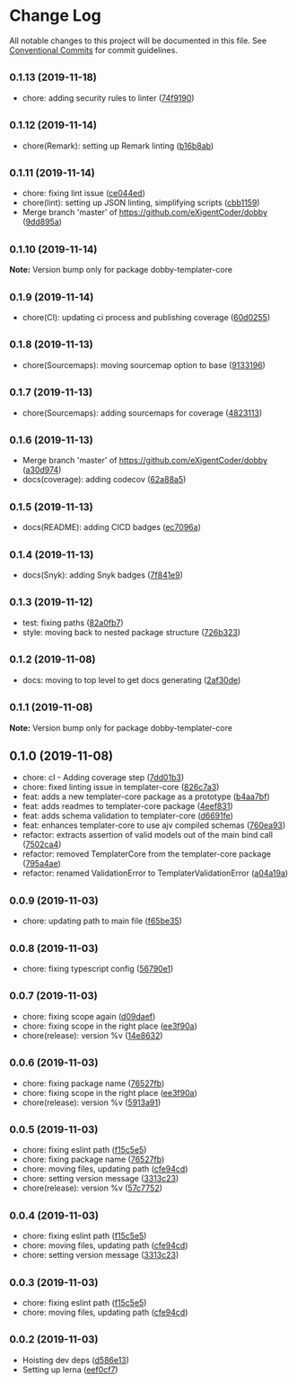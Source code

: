 # Change Log

All notable changes to this project will be documented in this file.
See [Conventional Commits](https://conventionalcommits.org) for commit guidelines.

## <small>0.1.13 (2019-11-18)</small>

* chore: adding security rules to linter ([74f9190](https://github.com/eXigentCoder/dobby/commit/74f9190))





## <small>0.1.12 (2019-11-14)</small>

* chore(Remark): setting up Remark linting ([b16b8ab](https://github.com/eXigentCoder/dobby/commit/b16b8ab))





## <small>0.1.11 (2019-11-14)</small>

* chore: fixing lint issue ([ce044ed](https://github.com/eXigentCoder/dobby/commit/ce044ed))
* chore(lint): setting up JSON linting, simplifying scripts ([cbb1159](https://github.com/eXigentCoder/dobby/commit/cbb1159))
* Merge branch 'master' of https://github.com/eXigentCoder/dobby ([9dd895a](https://github.com/eXigentCoder/dobby/commit/9dd895a))





## <small>0.1.10 (2019-11-14)</small>

**Note:** Version bump only for package dobby-templater-core





## <small>0.1.9 (2019-11-14)</small>

* chore(CI): updating ci process and publishing coverage ([60d0255](https://github.com/eXigentCoder/dobby/commit/60d0255))





## <small>0.1.8 (2019-11-13)</small>

* chore(Sourcemaps): moving sourcemap option to base ([9133196](https://github.com/eXigentCoder/dobby/commit/9133196))





## <small>0.1.7 (2019-11-13)</small>

* chore(Sourcemaps): adding sourcemaps for coverage ([4823113](https://github.com/eXigentCoder/dobby/commit/4823113))





## <small>0.1.6 (2019-11-13)</small>

* Merge branch 'master' of https://github.com/eXigentCoder/dobby ([a30d974](https://github.com/eXigentCoder/dobby/commit/a30d974))
* docs(coverage): adding codecov ([62a88a5](https://github.com/eXigentCoder/dobby/commit/62a88a5))





## <small>0.1.5 (2019-11-13)</small>

* docs(README): adding CICD badges ([ec7096a](https://github.com/eXigentCoder/dobby/commit/ec7096a))





## <small>0.1.4 (2019-11-13)</small>

* docs(Snyk): adding Snyk badges ([7f841e9](https://github.com/eXigentCoder/dobby/commit/7f841e9))





## <small>0.1.3 (2019-11-12)</small>

* test: fixing paths ([82a0fb7](https://github.com/eXigentCoder/dobby/commit/82a0fb7))
* style: moving back to nested package structure ([726b323](https://github.com/eXigentCoder/dobby/commit/726b323))





## <small>0.1.2 (2019-11-08)</small>

* docs: moving to top level to get docs generating ([2af30de](https://github.com/eXigentCoder/dobby/commit/2af30de))





## <small>0.1.1 (2019-11-08)</small>

**Note:** Version bump only for package dobby-templater-core





## 0.1.0 (2019-11-08)

* chore: cI - Adding coverage step ([7dd01b3](https://github.com/eXigentCoder/dobby/commit/7dd01b3))
* chore: fixed linting issue in templater-core ([826c7a3](https://github.com/eXigentCoder/dobby/commit/826c7a3))
* feat: adds a new templater-core package as a prototype ([b4aa7bf](https://github.com/eXigentCoder/dobby/commit/b4aa7bf))
* feat: adds readmes to templater-core package ([4eef831](https://github.com/eXigentCoder/dobby/commit/4eef831))
* feat: adds schema validation to templater-core ([d6691fe](https://github.com/eXigentCoder/dobby/commit/d6691fe))
* feat: enhances templater-core to use ajv compiled schemas ([760ea93](https://github.com/eXigentCoder/dobby/commit/760ea93))
* refactor: extracts assertion of valid models out of the main bind call ([7502ca4](https://github.com/eXigentCoder/dobby/commit/7502ca4))
* refactor: removed TemplaterCore from the templater-core package ([795a4ae](https://github.com/eXigentCoder/dobby/commit/795a4ae))
* refactor: renamed ValidationError to TemplaterValidationError ([a04a19a](https://github.com/eXigentCoder/dobby/commit/a04a19a))





## <small>0.0.9 (2019-11-03)</small>

* chore: updating path to main file ([f65be35](https://github.com/eXigentCoder/dobby/commit/f65be35))





## <small>0.0.8 (2019-11-03)</small>

* chore: fixing typescript config ([56790e1](https://github.com/eXigentCoder/dobby/commit/56790e1))





## <small>0.0.7 (2019-11-03)</small>

* chore: fixing scope again ([d09daef](https://github.com/eXigentCoder/dobby/commit/d09daef))
* chore: fixing scope in the right place ([ee3f90a](https://github.com/eXigentCoder/dobby/commit/ee3f90a))
* chore(release): version %v ([14e8632](https://github.com/eXigentCoder/dobby/commit/14e8632))





## <small>0.0.6 (2019-11-03)</small>

* chore: fixing package name ([76527fb](https://github.com/eXigentCoder/dobby/commit/76527fb))
* chore: fixing scope in the right place ([ee3f90a](https://github.com/eXigentCoder/dobby/commit/ee3f90a))
* chore(release): version %v ([5913a91](https://github.com/eXigentCoder/dobby/commit/5913a91))





## <small>0.0.5 (2019-11-03)</small>

* chore: fixing eslint path ([f15c5e5](https://github.com/eXigentCoder/dobby/commit/f15c5e5))
* chore: fixing package name ([76527fb](https://github.com/eXigentCoder/dobby/commit/76527fb))
* chore: moving files, updating path ([cfe94cd](https://github.com/eXigentCoder/dobby/commit/cfe94cd))
* chore: setting version message ([3313c23](https://github.com/eXigentCoder/dobby/commit/3313c23))
* chore(release): version %v ([57c7752](https://github.com/eXigentCoder/dobby/commit/57c7752))





## <small>0.0.4 (2019-11-03)</small>

* chore: fixing eslint path ([f15c5e5](https://github.com/eXigentCoder/dobby/commit/f15c5e5))
* chore: moving files, updating path ([cfe94cd](https://github.com/eXigentCoder/dobby/commit/cfe94cd))
* chore: setting version message ([3313c23](https://github.com/eXigentCoder/dobby/commit/3313c23))





## <small>0.0.3 (2019-11-03)</small>

* chore: fixing eslint path ([f15c5e5](https://github.com/eXigentCoder/dobby/commit/f15c5e5))
* chore: moving files, updating path ([cfe94cd](https://github.com/eXigentCoder/dobby/commit/cfe94cd))





## <small>0.0.2 (2019-11-03)</small>

* Hoisting dev deps ([d586e13](https://github.com/eXigentCoder/dobby/commit/d586e13))
* Setting up lerna ([eef0cf7](https://github.com/eXigentCoder/dobby/commit/eef0cf7))
